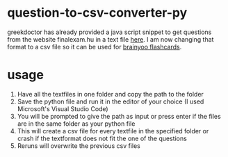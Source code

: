 # question-to-csv-converter-py
greekdoctor has already provided a java script snippet to get questions from the website finalexam.hu in a text file [here](https://github.com/greekdoctor/finalexam-questioncollector-js/tree/main). I am now changing that format to a csv file so it can be used for [brainyoo flashcards](https://brainyoo.de/dokumentation/karteikarten-der-desktop-client-fuer-win-mac/108777-2/).

# usage
1. Have all the textfiles in one folder and copy the path to the folder
2. Save the python file and run it in the editor of your choice (I used Microsoft's Visual Studio Code)
3. You will be prompted to give the path as input or press enter if the files are in the same folder as your python file
4. This will create a csv file for every textfile in the specified folder or crash if the textformat does not fit the one of the questions
5. Reruns will overwrite the previous csv files
